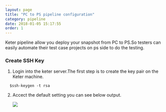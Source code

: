```yaml
---
layout: page
title: "PC to PS pipeline configuration"
category: pipeline
date: 2018-01-05 15:17:55
order: 1
---
```


Keter pipeline allow you deploy your snapshot from PC to PS.So testers can easily automate their test case projects on ps side to do the testing.

### Create SSH Key

1. Login into the keter server.The first step is to create the key pair on the Keter machine. 

 ```  
   $ssh-keygen -t rsa

 ```  
2. Accect the default setting you can see below output.

   ![][pipeline_sshkey]









[pipeline_sshkey]: ../images/pipeline/pipeline_sshkey.png


  
